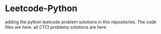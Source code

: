 # Leetcode-Python
adding the python leetcode problem solutions in this repositories. 
The code files are here.
all CTCI problems solutions are here

















































































































































































































































































































































































































































































































































































































































































































































































































































































































































































































































































































































































































































































































































